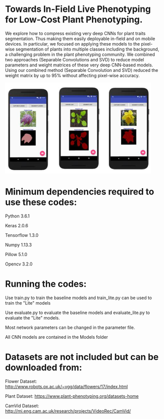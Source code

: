 # Towards In-Field Live Phenotyping for Low-Cost Plant Phenotyping.
We explore how to compress existing very deep CNNs for plant traits segmentation. Thus making them easily deployable in-field and on mobile devices. In particular, we focused on applying these models to the pixel-wise segmentation of plants into multiple classes including the background, a challenging problem in the plant phenotyping community. We combined two approaches (Separable Convolutions and SVD) to reduce model parameters and weight matrices of these very deep CNN-based models. Using our combined method (Separable Convolution and SVD) reduced the weight matrix by up to 95% without affecting pixel-wise accuracy.

<img src="mobile_results.png" />

# Minimum dependencies required to use these codes:
Python 3.6.1

Keras 2.0.6

Tensorflow 1.3.0

Numpy 1.13.3

Pillow 5.1.0

Opencv 3.2.0

# Running the codes:
Use train.py to train the baseline models and train_lite.py can be used to train the "Lite" models

Use evaluate.py to evaluate the baseline models and evaluate_lite.py to evaluate the "Lite" models.

Most network parameters can be changed in the parameter file.

All CNN models are contained in the Models folder

# Datasets are not included but can be downloaded from:

Flower Dataset: http://www.robots.ox.ac.uk/~vgg/data/flowers/17/index.html

Plant Dataset: https://www.plant-phenotyping.org/datasets-home

CamVid Dataset: http://mi.eng.cam.ac.uk/research/projects/VideoRec/CamVid/
